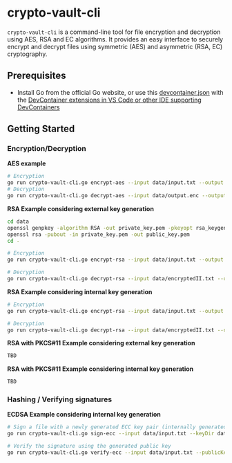 # crypto-vault-cli

`crypto-vault-cli` is a command-line tool for file encryption and decryption using AES, RSA and EC algorithms. It provides an easy interface to securely encrypt and decrypt files using symmetric (AES) and asymmetric (RSA, EC) cryptography.

## Prerequisites

- Install Go from the official Go website, or use this [devcontainer.json](../../.devcontainer/devcontainer.json) with the [DevContainer extensions in VS Code or other IDE supporting DevContainers](https://marketplace.visualstudio.com/items?itemName=ms-vscode-remote.remote-containers)

## Getting Started

### Encryption/Decryption

**AES example**

```sh
# Encryption
go run crypto-vault-cli.go encrypt-aes --input data/input.txt --output data/output.enc --keySize 16 --keyDir data/
# Decryption
go run crypto-vault-cli.go decrypt-aes --input data/output.enc --output data/decrypted.txt --keyDir data/
```

**RSA Example considering external key generation**

```sh
cd data
openssl genpkey -algorithm RSA -out private_key.pem -pkeyopt rsa_keygen_bits:2048
openssl rsa -pubout -in private_key.pem -out public_key.pem
cd -

# Encryption
go run crypto-vault-cli.go encrypt-rsa --input data/input.txt --output data/encryptedII.txt --publicKey data/public_key.pem

# Decryption
go run crypto-vault-cli.go decrypt-rsa --input data/encryptedII.txt --output data/decryptedII.txt --privateKey data/private_key.pem
```

**RSA Example considering internal key generation**

```sh
# Encryption
go run crypto-vault-cli.go encrypt-rsa --input data/input.txt --output data/encryptedII.txt

# Decryption
go run crypto-vault-cli.go decrypt-rsa --input data/encryptedII.txt --output data/decryptedII.txt --privateKey data/private_key.pem
```

**RSA with PKCS#11 Example considering external key generation** 

```sh
TBD
```

**RSA with PKCS#11 Example considering internal key generation** 

```sh
TBD
```

### Hashing / Verifying signatures

**ECDSA Example considering internal key generation**

```sh
# Sign a file with a newly generated ECC key pair (internally generated)
go run crypto-vault-cli.go sign-ecc --input data/input.txt --keyDir data

# Verify the signature using the generated public key
go run crypto-vault-cli.go verify-ecc --input data/input.txt --publicKey data/public_key.pem --signature data/signature.sig
```